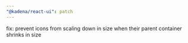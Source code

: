 ```yaml
---
"@kadena/react-ui": patch
---
```


fix: prevent icons from scaling down in size when their parent container shrinks in size
